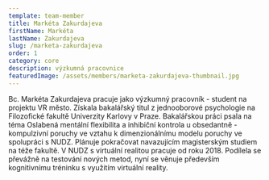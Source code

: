 ```yaml
---
template: team-member
title: Markéta Zakurdajeva
firstName: Markéta
lastName: Zakurdajeva
slug: /marketa-zakurdajeva
order: 1
category: core
description: výzkumná pracovnice
featuredImage: /assets/members/marketa-zakurdajeva-thumbnail.jpg
---
```


Bc. Markéta Zakurdajeva pracuje jako výzkumný pracovník - student na projektu VR město. Získala bakalářský titul z jednooborové psychologie na Filozofické fakultě Univerzity Karlovy v Praze. Bakalářskou práci psala na téma Oslabená mentální flexibilita a inhibiční kontrola u obsedantně - kompulzivní poruchy ve vztahu k dimenzionálnímu modelu poruchy ve spolupráci s NUDZ. Plánuje pokračovat navazujícím magisterským studiem na téže fakultě. V NUDZ s virtuální realitou pracuje od roku 2018. Podílela se převážně na testování nových metod, nyní se věnuje především kognitivnímu tréninku s využitím virtuální reality. 